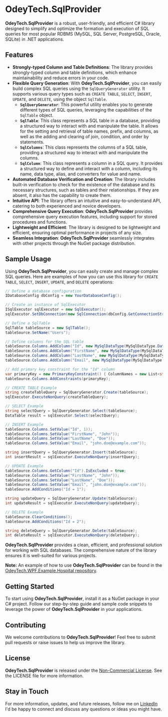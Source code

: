 # OdeyTech.SqlProvider

**OdeyTech.SqlProvider** is a robust, user-friendly, and efficient C# library designed to simplify and optimize the formation and execution of SQL queries for most popular RDBMS (MySQL, SQL Server, PostgreSQL, Oracle, SQLite) in .NET applications.

## Features

- **Strongly-typed Column and Table Definitions**: The library provides strongly-typed column and table definitions, which enhance maintainability and reduce errors in your code.
- **Flexible Query Generation**: With **OdeyTech.SqlProvider**, you can easily build complex SQL queries using the `SqlQueryGenerator` utility. It supports various query types such as `CREATE TABLE`, `SELECT`, `INSERT`, `UPDATE`, and `DELETE`, using the object `SqlTable`.
    - **`SqlQueryGenerator`**: This powerful utility enables you to generate different types of SQL queries, leveraging the capabilities of the `SqlTable` object.
    - **`SqlTable`**: This class represents a SQL table in a database, providing a structured way to interact with and manipulate the table. It allows for the setting and retrieval of table names, prefix, and columns, as well as the adding and clearing of join, condition, and order by statements.
    - **`SqlColumns`**: This class represents the columns of a SQL table, providing a structured way to interact with and manipulate the columns.
    - **`SqlColumn`**: This class represents a column in a SQL query. It provides a structured way to define and interact with a column, including its name, data type, alias, and converters for value and name.
- **Automated Database Verification and Creation**: The library includes built-in verification to check for the existence of the database and its necessary structures, such as tables and their relationships. If they are absent, it also has the capability to create them.	
- **Intuitive API**: The library offers an intuitive and easy-to-understand API, catering to both experienced and novice developers.
- **Comprehensive Query Execution**: **OdeyTech.SqlProvider** provides comprehensive query execution features, including support for stored procedures and functions.
- **Lightweight and Efficient**: The library is designed to be lightweight and efficient, ensuring optimal performance in projects of any size.
- **Seamless Integration**: **OdeyTech.SqlProvider** seamlessly integrates with other projects through the NuGet package distribution.

## Sample Usage
Using **OdeyTech.SqlProvider**, you can easily create and manage complex SQL queries. Here are examples of how you can use this library for `CREATE TABLE`, `SELECT`, `INSERT`, `UPDATE`, and `DELETE` operations:

~~~csharp
// Define a database configuration
IDatabaseConfig dbConfig = new YourDatabaseConfig();

// Create an instance of SqlExecutor
ISqlExecutor sqlExecutor = new SqlExecutor();
sqlExecutor.SetDbConnection(new SqlConnection(dbConfig.GetConnectionString()));

// Define a SqlTable
SqlTable tableSource = new SqlTable();
tableSource.SetName("Users");

// Define columns for the SQL table
tableSource.Columns.AddColumn("Id", new MySqlDataType(MySqlDataType.DataType.Int));
tableSource.Columns.AddColumn("FirstName", new MySqlDataType(MySqlDataType.DataType.VarChar));
tableSource.Columns.AddColumn("LastName", new MySqlDataType(MySqlDataType.DataType.VarChar));
tableSource.Columns.AddColumn("Email", new MySqlDataType(MySqlDataType.DataType.VarChar));

// Add primary key constraint for the "Id" column
var primaryKey = new PrimaryKeyConstraint() { ColumnNames = new List<string> { "Id" } };
tableSource.Columns.AddConstraints(primaryKey);

// CREATE TABLE Example
string createTableQuery = SqlQueryGenerator.Create(tableSource);
sqlExecutor.ExecuteNonQuery(createTableQuery);

// SELECT Example
string selectQuery = SqlQueryGenerator.Select(tableSource);
DataTable result = sqlExecutor.Select(selectQuery);

// INSERT Example
tableSource.Columns.SetValue("Id", 1));
tableSource.Columns.SetValue("FirstName", "John"));
tableSource.Columns.SetValue("LastName", "Doe"));
tableSource.Columns.SetValue("Email", "john.doe@example.com"));

string insertQuery = SqlQueryGenerator.Insert(tableSource);
int insertResult = sqlExecutor.ExecuteNonQuery(insertQuery);

// UPDATE Example
tableSource.Columns.GetColumn("Id").IsExcluded = true;
tableSource.Columns.SetValue("FirstName", "John"));
tableSource.Columns.SetValue("LastName", "Doe"));
tableSource.Columns.SetValue("Email", "john.doe@example.com"));
tableSource.AddConditions("Id = 1");

string updateQuery = SqlQueryGenerator.Update(tableSource);
int updateResult = sqlExecutor.ExecuteNonQuery(updateQuery);

// DELETE Example
tableSource.ClearConditions();
tableSource.AddConditions("Id = 2");

string deleteQuery = SqlQueryGenerator.Delete(tableSource);
int deleteResult = sqlExecutor.ExecuteNonQuery(deleteQuery);
~~~
**OdeyTech.SqlProvider** provides a clean, efficient, and professional solution for working with SQL databases. The comprehensive nature of the library ensures it is well-suited for various projects.

**Note:** An example of how to use **OdeyTech.SqlProvider** can be found in the [OdeyTech.WPF.Example.Hospital repository][Example].

## Getting Started
To start using **OdeyTech.SqlProvider**, install it as a NuGet package in your C# project. Follow our step-by-step guide and sample code snippets to leverage the power of **OdeyTech.SqlProvider** in your applications.

## Contributing
We welcome contributions to **OdeyTech.SqlProvider**! Feel free to submit pull requests or raise issues to help us improve the library.

## License
**OdeyTech.SqlProvider** is released under the [Non-Commercial License][LICENSE]. See the LICENSE file for more information.

## Stay in Touch
For more information, updates, and future releases, follow me on [LinkedIn][LIn] I'd be happy to connect and discuss any questions or ideas you might have.

[//]: #
   [LIn]: <https://www.linkedin.com/in/anodeychuk/>
   [LICENSE]: <https://github.com/anodeychuk/OdeyTech.SqlProvider/blob/main/LICENSE>
   [Example]: <https://github.com/anodeychuk/OdeyTech.WPF.Example.Hospital>
